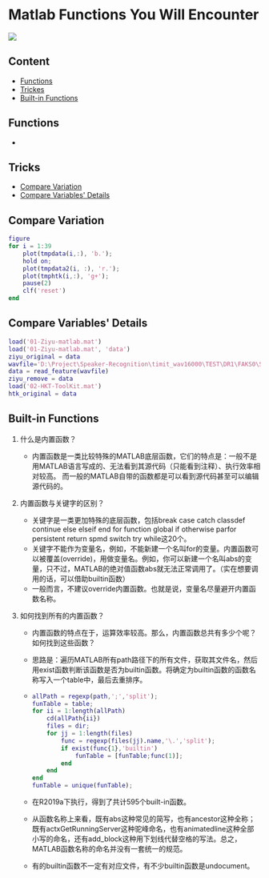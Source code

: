 # Matlab Functions You Will Encounter

![](https://img.shields.io/badge/language-matlab-yellow)


## Content

- [Functions](#functions)
- [Trickes](#tricks)
- [Built-in Functions](#built-in-functions)


## Functions

- 




## Tricks

- [Compare Variation](#compare-variation)
- [Compare Variables' Details](#compare-variables-details)


## Compare Variation

```matlab
figure
for i = 1:39
	plot(tmpdata(i,:), 'b.');
	hold on;
	plot(tmpdata2(i, :), 'r.');
	plot(tmphtk(i,:), 'g+');
	pause(2)
	clf('reset')
end
```
## Compare Variables' Details

```matlab
load('01-Ziyu-matlab.mat')
load('01-Ziyu-matlab.mat', 'data')
ziyu_original = data
wavfile='D:\Project\Speaker-Recognition\timit_wav16000\TEST\DR1\FAKS0\SA1.WAV'
data = read_feature(wavfile)
ziyu_remove = data
load('02-HKT-ToolKit.mat')
htk_original = data
```

## Built-in Functions

1. 什么是内置函数？

   - 内置函数是一类比较特殊的MATLAB底层函数，它们的特点是：一般不是用MATLAB语言写成的、无法看到其源代码（只能看到注释）、执行效率相对较高。 而一般的MATLAB自带的函数都是可以看到源代码甚至可以编辑源代码的。

2. 内置函数与关键字的区别？

   - 关键字是一类更加特殊的底层函数，包括break case catch classdef continue else elseif end for function global if otherwise parfor persistent return spmd switch try while这20个。
   - 关键字不能作为变量名，例如，不能新建一个名叫for的变量。内置函数可以被覆盖(override)，用做变量名。例如，你可以新建一个名叫abs的变量，只不过，MATLAB的绝对值函数abs就无法正常调用了。（实在想要调用的话，可以借助builtin函数）
   - 一般而言，不建议override内置函数。也就是说，变量名尽量避开内置函数名称。

3. 如何找到所有的内置函数？

   - 内置函数的特点在于，运算效率较高。那么，内置函数总共有多少个呢？如何找到这些函数？

   - 思路是：遍历MATLAB所有path路径下的所有文件，获取其文件名，然后用exist函数判断该函数是否为builtin函数。将确定为builtin函数的函数名称写入一个table中，最后去重排序。

   - ```matlab
     allPath = regexp(path,';','split');
     funTable = table;
     for ii = 1:length(allPath)
         cd(allPath{ii})
         files = dir;
         for jj = 1:length(files)
             func = regexp(files(jj).name,'\.','split');
             if exist(func{1},'builtin')
                 funTable = [funTable;func(1)];
             end
         end
     end
     funTable = unique(funTable);
     ```

   - 在R2019a下执行，得到了共计595个built-in函数。

   - 从函数名称上来看，既有abs这种常见的简写，也有ancestor这种全称；既有actxGetRunningServer这种驼峰命名，也有animatedline这种全部小写的命名，还有add_block这种用下划线代替空格的写法。总之，MATLAB函数名称的命名并没有一套统一的规范。

   - 有的builtin函数不一定有对应文件，有不少builtin函数是undocument。

   

   